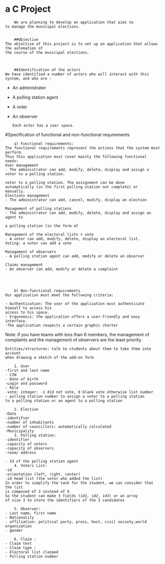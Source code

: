 # a C Project

    	We are planning to develop an application that aims to
	to manage the municipal elections.
			
						
		##Objective
	The objective of this project is to set up an application that allows the automation of
	the course of the municipal elections.
	


		##Identification of the actors
	We have identified a number of actors who will interact with this system, and who are :
  - An administrator
  - A polling station agent
  - A voter
  - An observer

    	Each actor has a user space.




#Specification of functional and non-functional requirements

		a) Functional requirements:
	The functional requirements represent the actions that the system must perform.
	Thus this application must cover mainly the following functional needs:
	User management
	- The administrator can add, modify, delete, display and assign a voter to a polling station.

	voter to a polling station. The assignment can be done
	automatically (in the first polling station not complete) or
	manually.
	Elections management
	- The administrator can add, cancel, modify, display an election

	Management of polling stations
	- The administrator can add, modify, delete, display and assign an agent to

	a polling station (in the form of

	Management of the electoral lists + vote
	- A voter can add, modify, delete, display an electoral list.
	Voting: a voter can add a vote

	Management of observers
	- A polling station agent can add, modify or delete an observer

	Claims management
	- An observer can add, modify or delete a complaint




		b) Non-functional requirements
	Our application must meet the following criteria:

	- Authentication: The user of the application must authenticate himself to access his
	access to his space.
	- Ergonomics: the application offers a user-friendly and easy interface.
	-The application respects a certain graphic charter
   Note: if you have teams with less than 6 members,
	the management of complaints and the management of observers are the least priority.

	Entities/structures: talk to students about them to take them into account
	when drawing a sketch of the add-on form

		1. User
	-first and last name
	- CIN
	- Date of birth
	-Login and password
	- Role
	-vote: integer: -1 did not vote, 0 blank vote otherwise list number
	- polling station number to assign a voter to a polling station
	to a polling station or an agent to a polling station

		2. Election
	-Date
	-identifier
	-number of inhabitants
	-number of councillors: automatically calculated
	-Municipality
		3. Polling station:
	-identifier
	-capacity of voters
	-capacity of observers
	-room/ address

	- Id of the polling station agent
		4. Voters List:
	-id
	-orientation (left, right, center)
	-id head list (the voter who added the list)
	In order to simplify the task for the student, we can consider that the list
	is composed of 3 instead of 9
	So the student can make 3 fields (id1, id2, id3) or an array
	of size 3 to store the identifiers of the 3 candidates

		5. Observer:
	- Last name, first name
	- Nationality
	- affiliation: political party, press, host, civil society,world organization
	- gender

		6. Claim :
	- Claim text
	- Claim type :
	- Electoral list claimed
	- Polling station number
